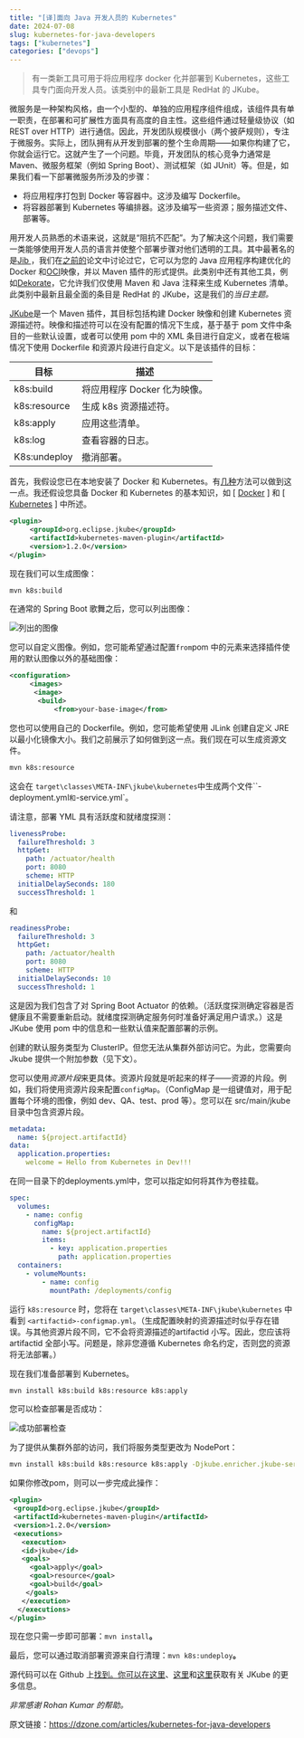 ```yaml
---
title: "[译]面向 Java 开发人员的 Kubernetes"
date: 2024-07-08
slug: kubernetes-for-java-developers
tags: ["kubernetes"]
categories: ["devops"]
---
```


> 有一类新工具可用于将应用程序 docker 化并部署到 Kubernetes，这些工具专门面向开发人员。该类别中的最新工具是 RedHat 的 JKube。

微服务是一种架构风格，由一个小型的、单独的应用程序组件组成，该组件具有单一职责，在部署和可扩展性方面具有高度的自主性。这些组件通过轻量级协议（如 REST over HTTP）进行通信。因此，开发团队规模很小（两个披萨规则），专注于微服务。实际上，团队拥有从开发到部署的整个生命周期——如果你构建了它，你就会运行它。这就产生了一个问题。毕竟，开发团队的核心竞争力通常是 Maven、微服务框架（例如 Spring Boot）、测试框架（如 JUnit）等。但是，如果我们看一下部署微服务所涉及的步骤：

- 将应用程序打包到 Docker 等容器中。这涉及编写 Dockerfile。
- 将容器部署到 Kubernetes 等编排器。这涉及编写一些资源；服务描述文件、部署等。

用开发人员熟悉的术语来说，这就是“阻抗不匹配”。为了解决这个问题，我们需要一类能够使用开发人员的语言并使整个部署步骤对他们透明的工具。其中最著名的是[Jib ](https://github.com/GoogleContainerTools/jib)，我们在[之前的](https://dzone.com/articles/dockerizing-a-spring-boot-application)论文中讨论过它，它可以为您的 Java 应用程序构建优化的 Docker 和[OCI](https://github.com/opencontainers/image-spec)映像，并以 Maven 插件的形式提供。此类别中还有其他工具，例如[Dekorate](https://dekorate.io/dekorate/)，它允许我们仅使用 Maven 和 Java 注释来生成 Kubernetes 清单。此类别中最新且最全面的条目是 RedHat 的 JKube，这是我们的*当日主题。*

[JKube](https://www.eclipse.org/jkube/docs/kubernetes-maven-plugin)是一个 Maven 插件，其目标包括构建 Docker 映像和创建 Kubernetes 资源描述符。映像和描述符可以在没有配置的情况下生成，基于基于 pom 文件中条目的一些默认设置，或者可以使用 pom 中的 XML 条目进行自定义，或者在极端情况下使用 Dockerfile 和资源片段进行自定义。以下是该插件的目标：

| **目标**     | **描述**                     |
| ------------ | ---------------------------- |
| k8s:build    | 将应用程序 Docker 化为映像。 |
| k8s:resource | 生成 k8s 资源描述符。        |
| k8s:apply    | 应用这些清单。               |
| k8s:log      | 查看容器的日志。             |
| K8s:undeploy | 撤消部署。                   |

首先，我假设您已在本地安装了 Docker 和 Kubernetes。有[几种](https://seroter.com/2020/03/10/lets-look-at-your-options-for-local-development-with-kubernetes/)方法可以做到这一点。我还假设您具备 Docker 和 Kubernetes 的基本知识，如 [ [Docker](https://www.oreilly.com/library/view/docker-up/9781492036722/) ] 和 [ [Kubernetes](https://www.oreilly.com/library/view/kubernetes-up-and/9781492046523/) ] 中所述。

```xml
<plugin>
     <groupId>org.eclipse.jkube</groupId>
     <artifactId>kubernetes-maven-plugin</artifactId>
     <version>1.2.0</version>
</plugin>
```

现在我们可以生成图像：

```bash
mvn k8s:build
```

在通常的 Spring Boot 歌舞之后，您可以列出图像：

![列出的图像](https://dz2cdn1.dzone.com/storage/temp/14667138-docker-images.png)

您可以自定义图像。例如，您可能希望通过配置`from`pom 中的元素来选择插件使用的默认图像以外的基础图像：

```xml
<configuration>
     <images>
      <image>
       <build>
           <from>your-base-image</from>
```

您也可以使用自己的 Dockerfile。例如，您可能希望使用 JLink 创建自定义 JRE 以最小化镜像大小。我们之前展示了如何做到这一点。我们现在可以生成资源文件。

```bash
mvn k8s:resource
```

这会在 `target\classes\META-INF\jkube\kubernetes`中生成两个文件``<artifactid>-deployment.yml`和`<artifactid>-service.yml`。

请注意，部署 YML 具有活跃度和就绪度探测：

```yaml
livenessProbe:
  failureThreshold: 3
  httpGet:
    path: /actuator/health
    port: 8080
    scheme: HTTP
  initialDelaySeconds: 180
  successThreshold: 1
```

和 

```yaml
readinessProbe:
  failureThreshold: 3
  httpGet:
    path: /actuator/health
    port: 8080
    scheme: HTTP
  initialDelaySeconds: 10
  successThreshold: 1
```

这是因为我们包含了对 Spring Boot Actuator 的依赖。（活跃度探测确定容器是否健康且不需要重新启动。就绪度探测确定服务何时准备好满足用户请求。）这是 JKube 使用 pom 中的信息和一些默认值来配置部署的示例。

创建的默认服务类型为 ClusterIP。但您无法从集群外部访问它。为此，您需要向 Jkube 提供一个附加参数（见下文）。

您可以使用*资源片段*来更具体。资源片段就是听起来的样子——资源的片段。例如，我们将使用资源片段来配置`configMap`。（ConfigMap 是一组键值对，用于配置每个环境的图像，例如 dev、QA、test、prod 等）。您可以在 src/main/jkube 目录中包含资源片段。

```yaml
metadata:
  name: ${project.artifactId}
data:
  application.properties:
    welcome = Hello from Kubernetes in Dev!!!
```

在同一目录下的deployments.yml中，您可以指定如何将其作为卷挂载。

```yaml
spec:
  volumes:
    - name: config
      configMap:
        name: ${project.artifactId}
        items:
          - key: application.properties
            path: application.properties
  containers:
    - volumeMounts:
        - name: config
          mountPath: /deployments/config
```

运行 `k8s:resource` 时，您将在 `target\classes\META-INF\jkube\kubernetes` 中看到 `<artifactid>-configmap.yml`。（生成配置映射的资源描述时似乎存在错误。与其他资源片段不同，它不会将资源描述的artifactid 小写。因此，您应该将artifactid 全部小写。问题是，除非您遵循 Kubernetes 命名约定，否则[您](https://kubernetes.io/docs/concepts/overview/working-with-objects/names/#dns-subdomain-names)的资源将无法部署。）

现在我们准备部署到 Kubernetes。

```bash
mvn install k8s:build k8s:resource k8s:apply
```

您可以检查部署是否成功：

![成功部署检查](https://dz2cdn1.dzone.com/storage/temp/14667152-kubectl-pod.png)

为了提供从集群外部的访问，我们将服务类型更改为 NodePort：

```bash
mvn install k8s:build k8s:resource k8s:apply -Djkube.enricher.jkube-service.type=NodePort
```

如果你修改pom，则可以一步完成此操作：

```xml
<plugin>
 <groupId>org.eclipse.jkube</groupId>
 <artifactId>kubernetes-maven-plugin</artifactId>
 <version>1.2.0</version>
 <executions>
   <execution>
   <id>jkube</id>
   <goals>
     <goal>apply</goal>
     <goal>resource</goal>
     <goal>build</goal>
    </goals>
   </execution>
  </executions>
</plugin>
```

现在您只需一步即可部署：`mvn install`**。**

最后，您可以通过取消部署资源来自行清理：`mvn k8s:undeploy`**。**

源代码可以在 Github 上[找到。你可以](https://github.com/Taruvai/DZoneJkube)[在这里](https://gitter.im/eclipse/jkube)、[这里](https://rohaan.medium.com/)和[这里](https://www.eclipse.org/jkube/docs/kubernetes-maven-plugin)获取有关 JKube 的更多信息。

*非常感谢 Rohan Kumar 的帮助。*



原文链接：https://dzone.com/articles/kubernetes-for-java-developers
